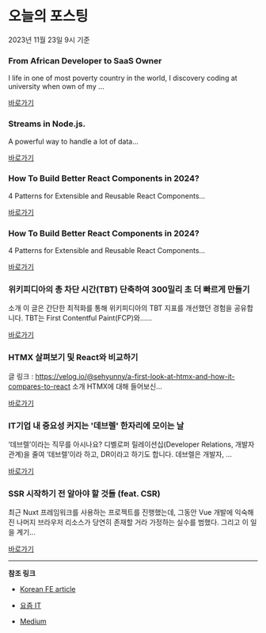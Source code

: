 # 오늘의 포스팅 
2023년 11월 23일 9시 기준 

### From African Developer to SaaS Owner 

 I life in one of most poverty country in the world, I discovery coding at university when own of my ... 

 [바로가기](https://medium.com/@mohamedchoco123/from-african-developer-to-saas-owner-a15125eb6691?responsesOpen=true&sortBy=REVERSE_CHRON&source=topic_portal_recommended_stories---------0-84----------react----------08f38624_d1f5_41aa_8688_9e77fe89aa86-------) 

### Streams in Node.js. 

 A powerful way to handle a lot of data... 

 [바로가기](https://medium.com/gitconnected/an-introduction-to-streams-in-node-js-e021650f0440?responsesOpen=true&sortBy=REVERSE_CHRON&source=topic_portal_recommended_stories---------0-107----------javascript----------65ce99aa_4d0e_47f0_8617_94a2c3dc42af-------) 

### How To Build Better React Components in 2024? 

 4 Patterns for Extensible and Reusable React Components... 

 [바로가기](https://medium.com/bitsrc/how-to-build-better-react-components-in-2024-2d930b1f30b1?responsesOpen=true&sortBy=REVERSE_CHRON&source=topic_portal_recommended_stories---------0-84----------typescript----------0a0a440a_c3ab_465e_a0de_e3faacf7577d-------) 

### How To Build Better React Components in 2024? 

 4 Patterns for Extensible and Reusable React Components... 

 [바로가기](https://medium.com/bitsrc/how-to-build-better-react-components-in-2024-2d930b1f30b1?responsesOpen=true&sortBy=REVERSE_CHRON&source=topic_portal_recommended_stories---------0-84----------frontend----------06328592_4a26_474d_8396_49efec851d58-------) 

###  위키피디아의 총 차단 시간(TBT) 단축하여 300밀리 초 더 빠르게 만들기 

 소개 이 글은 간단한 최적화를 통해 위키피디아의 TBT 지표를 개선했던 경험을 공유합니다. TBT는 First Contentful Paint(FCP)와…... 

 [바로가기](https://kofearticle.substack.com/p/korean-fe-article-tbt-300) 

###   HTMX 살펴보기 및 React와 비교하기 

 글 링크 : https://velog.io/@sehyunny/a-first-look-at-htmx-and-how-it-compares-to-react 소개 HTMX에 대해 들어보신... 

 [바로가기](https://kofearticle.substack.com/p/korean-fe-article-htmx-react) 

### IT기업 내 중요성 커지는 '데브렐' 한자리에 모이는 날 

 ‘데브렐’이라는 직무를 아시나요? 디벨로퍼 릴레이션십(Developer Relations, 개발자 관계)을 줄여 ‘데브렐’이라 하고, DR이라고 하기도 합니다. 데브렐은 개발자, ... 

 [바로가기](https://yozm.wishket.com/magazine/detail/2332/) 

### SSR 시작하기 전 알아야 할 것들 (feat. CSR) 

 최근 Nuxt 프레임워크를 사용하는 프로젝트를 진행했는데, 그동안 Vue 개발에 익숙해진 나머지 브라우저 리소스가 당연히 존재할 거라 가정하는 실수를 범했다. 그리고 이 일을 계기... 

 [바로가기](https://yozm.wishket.com/magazine/detail/2330/) 

---

**참조 링크**

- [Korean FE article](https://kofearticle.substack.com) 

- [요즘 IT](https://yozm.wishket.com/magazine) 

- [Medium](https://medium.com) 

